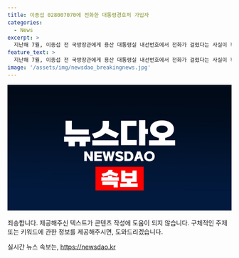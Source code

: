 ```yaml
---
title: 이종섭 028007070에 전화한 대통령경호처 가입자
categories:
  - News
excerpt: >
  지난해 7월, 이종섭 전 국방장관에게 용산 대통령실 내선번호에서 전화가 걸렸다는 사실이 확인됐다. 이로 인해 이종섭 장관이 대통령 경호처로부터 전화를 받고, 이에 따른 사건의 전환과 관련하여 의혹이 제기되고 있다. KT는 해당 전화 번호가 용산 대통령실에서 대통령 경호처로 변경된 것을 확인했으며, 민주당 의원인 박균택은 해당 전화를 받은 실제 사용자를 파악해야 한다고 주장했다. 이에 대해 대통령 비서실은 해당 번호의 소유자를 확인했지만 실제 사용자를 확인할 수 없다는 입장이다.
feature_text: >
  지난해 7월, 이종섭 전 국방장관에게 용산 대통령실 내선번호에서 전화가 걸렸다는 사실이 확인됐다. 이로 인해 이종섭 장관이 대통령 경호처로부터 전화를 받고, 이에 따른 사건의 전환과 관련하여 의혹이 제기되고 있다. KT는 해당 전화 번호가 용산 대통령실에서 대통령 경호처로 변경된 것을 확인했으며, 민주당 의원인 박균택은 해당 전화를 받은 실제 사용자를 파악해야 한다고 주장했다. 이에 대해 대통령 비서실은 해당 번호의 소유자를 확인했지만 실제 사용자를 확인할 수 없다는 입장이다.
image: '/assets/img/newsdao_breakingnews.jpg'
---
```


<p><img src="/assets/img/newsdao_breakingnews.jpg" alt="bookingtag 속보" /></p>

<p>죄송합니다. 제공해주신 텍스트가 콘텐츠 작성에 도움이 되지 않습니다. 구체적인 주제 또는 키워드에 관한 정보를 제공해주시면, 도와드리겠습니다.</p>
실시간 뉴스 속보는, <a href="https://newsdao.kr" rel="dofollow">https://newsdao.kr</a>


